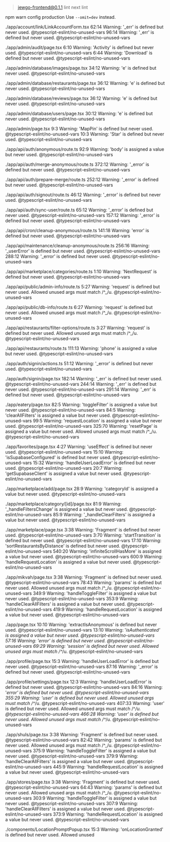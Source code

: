 > jewgo-frontend@0.1.1 lint
> next lint

npm warn config production Use `--omit=dev` instead.

./app/account/link/LinkAccountForm.tsx
62:14  Warning: '_err' is defined but never used.  @typescript-eslint/no-unused-vars
96:14  Warning: '_err' is defined but never used.  @typescript-eslint/no-unused-vars

./app/admin/audit/page.tsx
6:10  Warning: 'Activity' is defined but never used.  @typescript-eslint/no-unused-vars
6:44  Warning: 'Download' is defined but never used.  @typescript-eslint/no-unused-vars

./app/admin/database/images/page.tsx
34:12  Warning: 'e' is defined but never used.  @typescript-eslint/no-unused-vars

./app/admin/database/restaurants/page.tsx
36:12  Warning: 'e' is defined but never used.  @typescript-eslint/no-unused-vars

./app/admin/database/reviews/page.tsx
36:12  Warning: 'e' is defined but never used.  @typescript-eslint/no-unused-vars

./app/admin/database/users/page.tsx
30:12  Warning: 'e' is defined but never used.  @typescript-eslint/no-unused-vars

./app/admin/page.tsx
9:3  Warning: 'MapPin' is defined but never used.  @typescript-eslint/no-unused-vars
10:3  Warning: 'Star' is defined but never used.  @typescript-eslint/no-unused-vars

./app/api/auth/anonymous/route.ts
92:9  Warning: 'body' is assigned a value but never used.  @typescript-eslint/no-unused-vars

./app/api/auth/merge-anonymous/route.ts
372:12  Warning: '_error' is defined but never used.  @typescript-eslint/no-unused-vars

./app/api/auth/prepare-merge/route.ts
252:12  Warning: '_error' is defined but never used.  @typescript-eslint/no-unused-vars

./app/api/auth/signout/route.ts
46:12  Warning: '_error' is defined but never used.  @typescript-eslint/no-unused-vars

./app/api/auth/sync-user/route.ts
65:12  Warning: '_error' is defined but never used.  @typescript-eslint/no-unused-vars
157:12  Warning: '_error' is defined but never used.  @typescript-eslint/no-unused-vars

./app/api/cron/cleanup-anonymous/route.ts
141:18  Warning: 'error' is defined but never used.  @typescript-eslint/no-unused-vars

./app/api/maintenance/cleanup-anonymous/route.ts
256:16  Warning: '_userError' is defined but never used.  @typescript-eslint/no-unused-vars
288:12  Warning: '_error' is defined but never used.  @typescript-eslint/no-unused-vars

./app/api/marketplace/categories/route.ts
1:10  Warning: 'NextRequest' is defined but never used.  @typescript-eslint/no-unused-vars

./app/api/public/admin-info/route.ts
5:27  Warning: 'request' is defined but never used. Allowed unused args must match /^_/u.  @typescript-eslint/no-unused-vars

./app/api/public/db-info/route.ts
6:27  Warning: 'request' is defined but never used. Allowed unused args must match /^_/u.  @typescript-eslint/no-unused-vars

./app/api/restaurants/filter-options/route.ts
3:27  Warning: 'request' is defined but never used. Allowed unused args must match /^_/u.  @typescript-eslint/no-unused-vars

./app/api/restaurants/route.ts
111:13  Warning: 'phone' is assigned a value but never used.  @typescript-eslint/no-unused-vars

./app/auth/signin/actions.ts
51:12  Warning: '_error' is defined but never used.  @typescript-eslint/no-unused-vars

./app/auth/signin/page.tsx
182:14  Warning: '_err' is defined but never used.  @typescript-eslint/no-unused-vars
244:14  Warning: '_err' is defined but never used.  @typescript-eslint/no-unused-vars
291:14  Warning: '_err' is defined but never used.  @typescript-eslint/no-unused-vars

./app/eatery/page.tsx
82:5  Warning: 'toggleFilter' is assigned a value but never used.  @typescript-eslint/no-unused-vars
84:5  Warning: 'clearAllFilters' is assigned a value but never used.  @typescript-eslint/no-unused-vars
99:5  Warning: 'requestLocation' is assigned a value but never used.  @typescript-eslint/no-unused-vars
325:70  Warning: 'resetPage' is assigned a value but never used. Allowed unused args must match /^_/u.  @typescript-eslint/no-unused-vars

./app/favorites/page.tsx
4:27  Warning: 'useEffect' is defined but never used.  @typescript-eslint/no-unused-vars
15:10  Warning: 'isSupabaseConfigured' is defined but never used.  @typescript-eslint/no-unused-vars
15:32  Warning: 'handleUserLoadError' is defined but never used.  @typescript-eslint/no-unused-vars
20:7  Warning: 'getSupabaseClient' is assigned a value but never used.  @typescript-eslint/no-unused-vars

./app/marketplace/add/page.tsx
28:9  Warning: 'categoryId' is assigned a value but never used.  @typescript-eslint/no-unused-vars

./app/marketplace/category/[id]/page.tsx
81:9  Warning: '_handleFiltersChange' is assigned a value but never used.  @typescript-eslint/no-unused-vars
85:9  Warning: '_handleClearFilters' is assigned a value but never used.  @typescript-eslint/no-unused-vars

./app/marketplace/page.tsx
3:38  Warning: 'Fragment' is defined but never used.  @typescript-eslint/no-unused-vars
3:70  Warning: 'startTransition' is defined but never used.  @typescript-eslint/no-unused-vars
17:10  Warning: 'sortRestaurantsByDistance' is defined but never used.  @typescript-eslint/no-unused-vars
540:20  Warning: 'infiniteScrollHasMore' is assigned a value but never used.  @typescript-eslint/no-unused-vars
600:9  Warning: 'handleRequestLocation' is assigned a value but never used.  @typescript-eslint/no-unused-vars

./app/mikvah/page.tsx
3:38  Warning: 'Fragment' is defined but never used.  @typescript-eslint/no-unused-vars
78:43  Warning: 'params' is defined but never used. Allowed unused args must match /^_/u.  @typescript-eslint/no-unused-vars
349:9  Warning: 'handleToggleFilter' is assigned a value but never used.  @typescript-eslint/no-unused-vars
353:9  Warning: 'handleClearAllFilters' is assigned a value but never used.  @typescript-eslint/no-unused-vars
419:9  Warning: 'handleRequestLocation' is assigned a value but never used.  @typescript-eslint/no-unused-vars

./app/page.tsx
10:10  Warning: 'extractIsAnonymous' is defined but never used.  @typescript-eslint/no-unused-vars
13:10  Warning: '_isAuthenticated' is assigned a value but never used.  @typescript-eslint/no-unused-vars
57:16  Warning: 'error' is defined but never used.  @typescript-eslint/no-unused-vars
69:29  Warning: 'session' is defined but never used. Allowed unused args must match /^_/u.  @typescript-eslint/no-unused-vars

./app/profile/page.tsx
15:3  Warning: 'handleUserLoadError' is defined but never used.  @typescript-eslint/no-unused-vars
87:16  Warning: '_error' is defined but never used.  @typescript-eslint/no-unused-vars

./app/profile/settings/page.tsx
12:3  Warning: 'handleUserLoadError' is defined but never used.  @typescript-eslint/no-unused-vars
84:16  Warning: '_error' is defined but never used.  @typescript-eslint/no-unused-vars
355:29  Warning: 'user' is defined but never used. Allowed unused args must match /^_/u.  @typescript-eslint/no-unused-vars
407:33  Warning: 'user' is defined but never used. Allowed unused args must match /^_/u.  @typescript-eslint/no-unused-vars
466:28  Warning: 'user' is defined but never used. Allowed unused args must match /^_/u.  @typescript-eslint/no-unused-vars

./app/shuls/page.tsx
3:38  Warning: 'Fragment' is defined but never used.  @typescript-eslint/no-unused-vars
82:42  Warning: 'params' is defined but never used. Allowed unused args must match /^_/u.  @typescript-eslint/no-unused-vars
375:9  Warning: 'handleToggleFilter' is assigned a value but never used.  @typescript-eslint/no-unused-vars
379:9  Warning: 'handleClearAllFilters' is assigned a value but never used.  @typescript-eslint/no-unused-vars
445:9  Warning: 'handleRequestLocation' is assigned a value but never used.  @typescript-eslint/no-unused-vars

./app/stores/page.tsx
3:38  Warning: 'Fragment' is defined but never used.  @typescript-eslint/no-unused-vars
64:43  Warning: 'params' is defined but never used. Allowed unused args must match /^_/u.  @typescript-eslint/no-unused-vars
303:9  Warning: 'handleToggleFilter' is assigned a value but never used.  @typescript-eslint/no-unused-vars
307:9  Warning: 'handleClearAllFilters' is assigned a value but never used.  @typescript-eslint/no-unused-vars
373:9  Warning: 'handleRequestLocation' is assigned a value but never used.  @typescript-eslint/no-unused-vars

./components/LocationPromptPopup.tsx
15:3  Warning: 'onLocationGranted' is defined but never used. Allowed unused